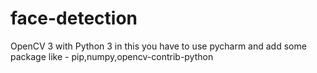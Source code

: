 # face-detection
 OpenCV 3 with Python 3 
 in this you have to use pycharm and add some package like - pip,numpy,opencv-contrib-python

